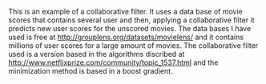 This is an example of a collaborative filter.
It uses a data base of movie scores that contains several user and then, applying a collaborative filter it predicts new user scores for the unscored movies. The data bases I have used is free at http://grouplens.org/datasets/movielens/ and it contains millions of user scores for a large amount of movies.
The collaborative filter used is a version based in the algorithms discribed at
http://www.netflixprize.com/community/topic_1537.html
and the minimization method is based in a boost gradient.
